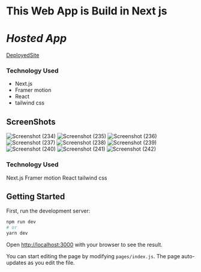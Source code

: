 # This Web App is Build in Next js

# ***Hosted App***
[DeployedSite](https://64d907c3aee17330c78eff62--peppy-chimera-b2544c.netlify.app/)

### Technology Used
- Next.js
- Framer motion
- React
- tailwind css


## ScreenShots
![Screenshot (234)](https://github.com/Mrinal-xx-Singha/MrinalsMetaverse/assets/100140781/fd98265f-da24-4c3a-8bdf-2f22a740d4d7)
![Screenshot (235)](https://github.com/Mrinal-xx-Singha/MrinalsMetaverse/assets/100140781/05b69817-ed14-4715-b4f3-d898a2003dc1)
![Screenshot (236)](https://github.com/Mrinal-xx-Singha/MrinalsMetaverse/assets/100140781/ff13eca7-c81a-4187-a132-0b3df43fade9)
![Screenshot (237)](https://github.com/Mrinal-xx-Singha/MrinalsMetaverse/assets/100140781/76fff681-d75d-4047-9858-311838c95f0f)
![Screenshot (238)](https://github.com/Mrinal-xx-Singha/MrinalsMetaverse/assets/100140781/5f9fdd76-7fcc-4196-bb59-afdfd94d3230)
![Screenshot (239)](https://github.com/Mrinal-xx-Singha/MrinalsMetaverse/assets/100140781/fa26ae0a-5ecb-4ff7-bc78-eb56664edc26)
![Screenshot (240)](https://github.com/Mrinal-xx-Singha/MrinalsMetaverse/assets/100140781/1e811e2e-3a56-40cb-8abf-41cb853049b3)
![Screenshot (241)](https://github.com/Mrinal-xx-Singha/MrinalsMetaverse/assets/100140781/a3421b65-096f-4e0d-917c-57ba9c84643d)
![Screenshot (242)](https://github.com/Mrinal-xx-Singha/MrinalsMetaverse/assets/100140781/3bccb927-8a9d-42a1-b55f-f91cdfd4a5a0)


### Technology Used
Next.js
Framer motion
React
tailwind css
## Getting Started

First, run the development server:

```bash
npm run dev
# or
yarn dev
```
Open [http://localhost:3000](http://localhost:3000) with your browser to see the result.

You can start editing the page by modifying `pages/index.js`. The page auto-updates as you edit the file.

